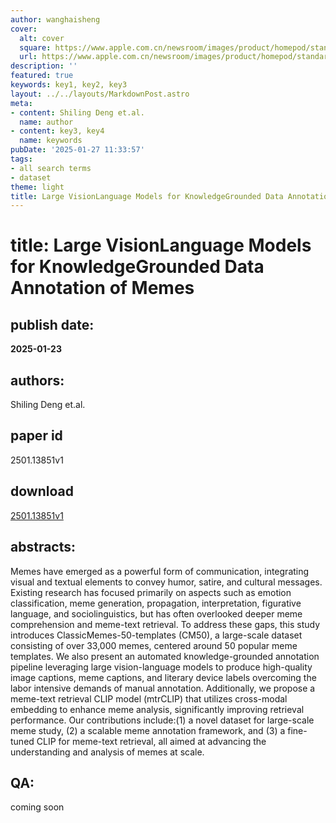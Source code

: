 ```yaml
---
author: wanghaisheng
cover:
  alt: cover
  square: https://www.apple.com.cn/newsroom/images/product/homepod/standard/Apple-HomePod-hero-230118_big.jpg.large_2x.jpg
  url: https://www.apple.com.cn/newsroom/images/product/homepod/standard/Apple-HomePod-hero-230118_big.jpg.large_2x.jpg
description: ''
featured: true
keywords: key1, key2, key3
layout: ../../layouts/MarkdownPost.astro
meta:
- content: Shiling Deng et.al.
  name: author
- content: key3, key4
  name: keywords
pubDate: '2025-01-27 11:33:57'
tags:
- all search terms
- dataset
theme: light
title: Large VisionLanguage Models for KnowledgeGrounded Data Annotation of Memes
---
```


# title: Large VisionLanguage Models for KnowledgeGrounded Data Annotation of Memes 
## publish date: 
**2025-01-23** 
## authors: 
  Shiling Deng et.al. 
## paper id
2501.13851v1
## download
[2501.13851v1](http://arxiv.org/abs/2501.13851v1)
## abstracts:
Memes have emerged as a powerful form of communication, integrating visual and textual elements to convey humor, satire, and cultural messages. Existing research has focused primarily on aspects such as emotion classification, meme generation, propagation, interpretation, figurative language, and sociolinguistics, but has often overlooked deeper meme comprehension and meme-text retrieval. To address these gaps, this study introduces ClassicMemes-50-templates (CM50), a large-scale dataset consisting of over 33,000 memes, centered around 50 popular meme templates. We also present an automated knowledge-grounded annotation pipeline leveraging large vision-language models to produce high-quality image captions, meme captions, and literary device labels overcoming the labor intensive demands of manual annotation. Additionally, we propose a meme-text retrieval CLIP model (mtrCLIP) that utilizes cross-modal embedding to enhance meme analysis, significantly improving retrieval performance. Our contributions include:(1) a novel dataset for large-scale meme study, (2) a scalable meme annotation framework, and (3) a fine-tuned CLIP for meme-text retrieval, all aimed at advancing the understanding and analysis of memes at scale.
## QA:
coming soon
